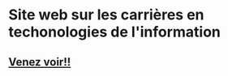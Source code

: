 # Site web sur les carrières en techonologies de l'information


## [Venez voir!!](https://youssef-rachad.github.io/ICS4U/Unite-2/site-web/index.html)
